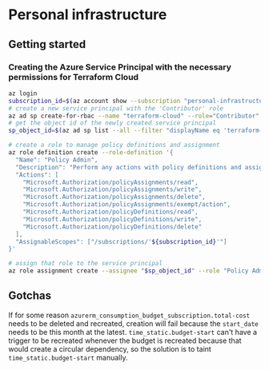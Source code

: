 # Personal infrastructure

## Getting started

### Creating the Azure Service Principal with the necessary permissions for Terraform Cloud

```sh
az login
subscription_id=$(az account show --subscription "personal-infrastructure" --query "id" --output tsv)
# create a new service principal with the 'Contributor' role
az ad sp create-for-rbac --name "terraform-cloud" --role="Contributor" --scopes="/subscriptions/${subscription_id}"
# get the object id of the newly created service principal
sp_object_id=$(az ad sp list --all --filter "displayName eq 'terraform-cloud'" --query "[0].objectId" --output tsv)

# create a role to manage policy definitions and assignment
az role definition create --role-definition '{
  "Name": "Policy Admin",
  "Description": "Perform any actions with policy definitions and assignments.",
  "Actions": [
    "Microsoft.Authorization/policyAssignments/read",
    "Microsoft.Authorization/policyAssignments/write",
    "Microsoft.Authorization/policyAssignments/delete",
    "Microsoft.Authorization/policyAssignments/exempt/action",
    "Microsoft.Authorization/policyDefinitions/read",
    "Microsoft.Authorization/policyDefinitions/write",
    "Microsoft.Authorization/policyDefinitions/delete"
  ],
  "AssignableScopes": ["/subscriptions/'${subscription_id}'"]
}'

# assign that role to the service principal
az role assignment create --assignee "$sp_object_id" --role "Policy Admin" --scope "/subscriptions/${subscription_id}"
```

## Gotchas

If for some reason `azurerm_consumption_budget_subscription.total-cost` needs to be deleted and recreated, creation will fail because the `start_date` needs to be this month at
the latest. `time_static.budget-start` can't have a trigger to be recreated whenever the budget is recreated because that would create a circular dependency, so the solution is
to taint `time_static.budget-start` manually.
